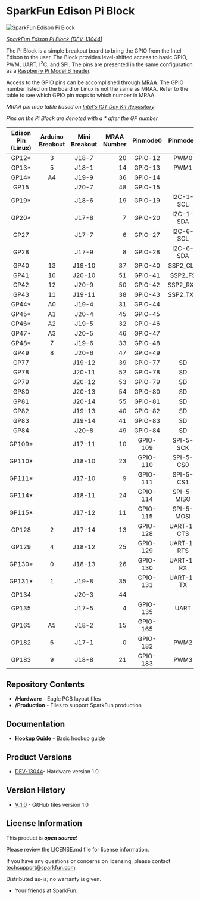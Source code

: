 SparkFun Edison Pi Block
========================

![SparkFun Edison Pi Block](https://cdn.sparkfun.com//assets/parts/1/0/0/4/6/13044-01.jpg)

[*SparkFun Edison Pi Block (DEV-13044)*](https://www.sparkfun.com/products/13044)

The Pi Block is a simple breakout board to bring the GPIO from the Intel Edison to the user. The Block provides level-shifted access to basic GPIO, PWM, UART, I<sup>2</sup>C, and SPI. The pins are presented in the same configuration as a [Raspberry Pi Model B header](http://elinux.org/RPi_Low-level_peripherals#Model_A_and_B_.28Original.29).

Access to the GPIO pins can be accomplished through [MRAA](https://github.com/intel-iot-devkit/mraa). The GPIO number listed on the board or Linux is not the same as MRAA. Refer to the table to see which GPIO pin maps to which number in MRAA. 

*MRAA pin map table based on [Intel's IOT Dev Kit Repository](https://github.com/intel-iot-devkit/mraa/blob/master/docs/edison.md)*

*Pins on the Pi Block are denoted with a * after the GP number*

<table class="table table-bordered">
<thead><tr><th class="text-center" title="Field #1">Edison Pin (Linux)</th>
<th class="text-center" title="Field #2">Arduino Breakout</th>
<th class="text-center" title="Field #3">Mini Breakout</th>
<th class="text-center" title="Field #4">MRAA Number</th>
<th class="text-center" title="Field #5">Pinmode0</th>
<th class="text-center" title="Field #6">Pinmode1</th>
<th class="text-center" title="Field #7">Pinmode2</th>
</tr></thead>
<tbody><tr class="warning" align="center"><td>GP12*</td>
<td>3</td>
<td>J18-7 </td>
<td align="right">20</td>
<td>GPIO-12</td>
<td>PWM0</td>
<td> </td>
</tr>
<tr class="warning" align="center"><td>GP13*</td>
<td>5</td>
<td>J18-1 </td>
<td align="right">14</td>
<td>GPIO-13</td>
<td>PWM1</td>
<td> </td>
</tr>
<tr class="warning" align="center"><td>GP14*</td>
<td>A4</td>
<td>J19-9 </td>
<td align="right">36</td>
<td>GPIO-14</td>
<td> </td>
<td> </td>
</tr>
<tr align="center"><td>GP15</td>
<td> </td>
<td>J20-7 </td>
<td align="right">48</td>
<td>GPIO-15</td>
<td> </td>
<td> </td>
</tr>
<tr class="warning" align="center"><td>GP19*</td>
<td> </td>
<td>J18-6 </td>
<td align="right">19</td>
<td>GPIO-19</td>
<td>I2C-1-SCL</td>
<td> </td>
</tr>
<tr class="warning" align="center"><td>GP20*</td>
<td> </td>
<td>J17-8 </td>
<td align="right">7</td>
<td>GPIO-20</td>
<td>I2C-1-SDA</td>
<td> </td>
</tr>
<tr align="center"><td>GP27</td>
<td> </td>
<td>J17-7 </td>
<td align="right">6</td>
<td>GPIO-27</td>
<td>I2C-6-SCL</td>
<td> </td>
</tr>
<tr align="center"><td>GP28</td>
<td> </td>
<td>J17-9 </td>
<td align="right">8</td>
<td>GPIO-28</td>
<td>I2C-6-SDA</td>
<td> </td>
</tr>
<tr align="center"><td>GP40</td>
<td>13</td>
<td>J19-10 </td>
<td align="right">37</td>
<td>GPIO-40</td>
<td>SSP2_CLK</td>
<td> </td>
</tr>
<tr align="center"><td>GP41</td>
<td>10</td>
<td>J20-10 </td>
<td align="right">51</td>
<td>GPIO-41</td>
<td>SSP2_FS</td>
<td> </td>
</tr>
<tr align="center"><td>GP42</td>
<td>12</td>
<td>J20-9 </td>
<td align="right">50</td>
<td>GPIO-42</td>
<td>SSP2_RXD</td>
<td> </td>
</tr>
<tr align="center"><td>GP43</td>
<td>11</td>
<td>J19-11 </td>
<td align="right">38</td>
<td>GPIO-43</td>
<td>SSP2_TXD</td>
<td> </td>
</tr>
<tr class="warning" align="center"><td>GP44*</td>
<td>A0</td>
<td>J19-4 </td>
<td align="right">31</td>
<td>GPIO-44</td>
<td> </td>
<td> </td>
</tr>
<tr class="warning" align="center"><td>GP45*</td>
<td>A1</td>
<td>J20-4 </td>
<td align="right">45</td>
<td>GPIO-45</td>
<td> </td>
<td> </td>
</tr>
<tr class="warning" align="center"><td>GP46*</td>
<td>A2</td>
<td>J19-5 </td>
<td align="right">32</td>
<td>GPIO-46</td>
<td> </td>
<td> </td>
</tr>
<tr class="warning" align="center"><td>GP47*</td>
<td>A3</td>
<td>J20-5 </td>
<td align="right">46</td>
<td>GPIO-47</td>
<td> </td>
<td> </td>
</tr>
<tr class="warning" align="center"><td>GP48*</td>
<td>7</td>
<td>J19-6 </td>
<td align="right">33</td>
<td>GPIO-48</td>
<td> </td>
<td> </td>
</tr>
<tr align="center"><td>GP49</td>
<td>8</td>
<td>J20-6 </td>
<td align="right">47</td>
<td>GPIO-49</td>
<td> </td>
<td> </td>
</tr>
<tr align="center"><td>GP77</td>
<td> </td>
<td>J19-12 </td>
<td align="right">39</td>
<td>GPIO-77</td>
<td>SD</td>
<td> </td>
</tr>
<tr align="center"><td>GP78</td>
<td> </td>
<td>J20-11 </td>
<td align="right">52</td>
<td>GPIO-78</td>
<td>SD</td>
<td> </td>
</tr>
<tr align="center"><td>GP79</td>
<td> </td>
<td>J20-12 </td>
<td align="right">53</td>
<td>GPIO-79</td>
<td>SD</td>
<td> </td>
</tr>
<tr align="center"><td>GP80</td>
<td> </td>
<td>J20-13 </td>
<td align="right">54</td>
<td>GPIO-80</td>
<td>SD</td>
<td> </td>
</tr>
<tr align="center"><td>GP81</td>
<td> </td>
<td>J20-14 </td>
<td align="right">55</td>
<td>GPIO-81</td>
<td>SD</td>
<td> </td>
</tr>
<tr align="center"><td>GP82</td>
<td> </td>
<td>J19-13 </td>
<td align="right">40</td>
<td>GPIO-82</td>
<td>SD</td>
<td> </td>
</tr>
<tr align="center"><td>GP83</td>
<td> </td>
<td>J19-14 </td>
<td align="right">41</td>
<td>GPIO-83</td>
<td>SD</td>
<td> </td>
</tr>
<tr align="center"><td>GP84</td>
<td> </td>
<td>J20-8 </td>
<td align="right">49</td>
<td>GPIO-84</td>
<td>SD</td>
<td> </td>
</tr>
<tr class="warning" align="center"><td>GP109*</td>
<td> </td>
<td>J17-11 </td>
<td align="right">10</td>
<td>GPIO-109</td>
<td>SPI-5-SCK</td>
<td> </td>
</tr>
<tr class="warning" align="center"><td>GP110*</td>
<td> </td>
<td>J18-10 </td>
<td align="right">23</td>
<td>GPIO-110</td>
<td>SPI-5-CS0</td>
<td> </td>
</tr>
<tr class="warning" align="center"><td>GP111*</td>
<td> </td>
<td>J17-10 </td>
<td align="right">9</td>
<td>GPIO-111</td>
<td>SPI-5-CS1</td>
<td> </td>
</tr>
<tr class="warning" align="center"><td>GP114*</td>
<td> </td>
<td>J18-11 </td>
<td align="right">24</td>
<td>GPIO-114</td>
<td>SPI-5-MISO</td>
<td> </td>
</tr>
<tr class="warning" align="center"><td>GP115*</td>
<td> </td>
<td>J17-12 </td>
<td align="right">11</td>
<td>GPIO-115</td>
<td>SPI-5-MOSI</td>
<td> </td>
</tr>
<tr align="center"><td>GP128</td>
<td>2</td>
<td>J17-14 </td>
<td align="right">13</td>
<td>GPIO-128</td>
<td>UART-1-CTS</td>
<td> </td>
</tr>
<tr align="center"><td>GP129</td>
<td>4</td>
<td>J18-12 </td>
<td align="right">25</td>
<td>GPIO-129</td>
<td>UART-1-RTS</td>
<td> </td>
</tr>
<tr class="warning" align="center"><td>GP130*</td>
<td>0</td>
<td>J18-13 </td>
<td align="right">26</td>
<td>GPIO-130</td>
<td>UART-1-RX</td>
<td> </td>
</tr>
<tr class="warning" align="center"><td>GP131*</td>
<td>1</td>
<td>J19-8 </td>
<td align="right">35</td>
<td>GPIO-131</td>
<td>UART-1-TX</td>
<td> </td>
</tr>
<tr align="center"><td>GP134</td>
<td> </td>
<td>J20-3 </td>
<td align="right">44</td>
<td> </td>
<td> </td>
<td> </td>
</tr>
<tr align="center"><td>GP135</td>
<td> </td>
<td>J17-5 </td>
<td align="right">4</td>
<td>GPIO-135</td>
<td>UART</td>
<td> </td>
</tr>
<tr align="center"><td>GP165</td>
<td>A5</td>
<td>J18-2 </td>
<td align="right">15</td>
<td>GPIO-165</td>
<td> </td>
<td> </td>
</tr>
<tr align="center"><td>GP182</td>
<td>6</td>
<td>J17-1 </td>
<td align="right">0</td>
<td>GPIO-182</td>
<td>PWM2</td>
<td> </td>
</tr>
<tr align="center"><td>GP183</td>
<td>9</td>
<td>J18-8 </td>
<td align="right">21</td>
<td>GPIO-183</td>
<td>PWM3</td>
<td> </td>
</tr>
</tbody></table>

Repository Contents
-------------------
* **/Hardware** - Eagle PCB layout files
* **/Production** - Files to support SparkFun production

Documentation
--------------
* **[Hookup Guide](https://learn.sparkfun.com/tutorials/sparkfun-blocks-for-intel-edison---pi-block)** - Basic hookup guide

Product Versions
----------------
* [DEV-13044](https://www.sparkfun.com/products/13038)- Hardware version 1.0. 

Version History
---------------
* [V_1.0](https://github.com/sparkfun/Edison_Pi_Block/tree/V_1.0) - GitHub files version 1.0

License Information
-------------------

This product is _**open source**_! 

Please review the LICENSE.md file for license information. 

If you have any questions or concerns on licensing, please contact techsupport@sparkfun.com.

Distributed as-is; no warranty is given.

- Your friends at SparkFun.
